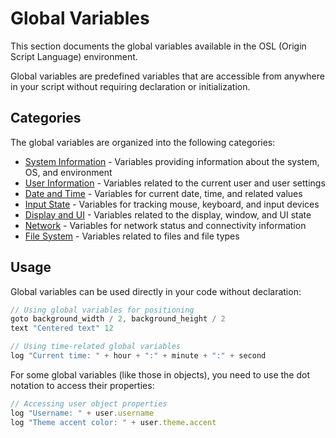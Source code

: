 # Global Variables

This section documents the global variables available in the OSL (Origin Script Language) environment.

Global variables are predefined variables that are accessible from anywhere in your script without requiring declaration or initialization.

## Categories

The global variables are organized into the following categories:

- [System Information](../global-variables/system-info.md) - Variables providing information about the system, OS, and environment
- [User Information](../global-variables/system-info.md) - Variables related to the current user and user settings
- [Date and Time](../global-variables/system-info.md) - Variables for current date, time, and related values
- [Input State](../global-variables/system-info.md) - Variables for tracking mouse, keyboard, and input devices
- [Display and UI](../global-variables/system-info.md) - Variables related to the display, window, and UI state
- [Network](../global-variables/system-info.md) - Variables for network status and connectivity information
- [File System](../global-variables/system-info.md) - Variables related to files and file types

## Usage

Global variables can be used directly in your code without declaration:

```javascript
// Using global variables for positioning
goto background_width / 2, background_height / 2
text "Centered text" 12

// Using time-related global variables
log "Current time: " + hour + ":" + minute + ":" + second
```

For some global variables (like those in objects), you need to use the dot notation to access their properties:

```javascript
// Accessing user object properties
log "Username: " + user.username
log "Theme accent color: " + user.theme.accent
```
